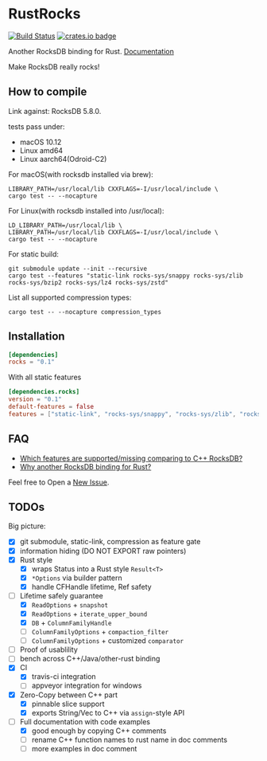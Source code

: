 # RustRocks

[![Build Status](https://travis-ci.org/bh1xuw/rust-rocks.svg?branch=master)](https://travis-ci.org/bh1xuw/rust-rocks)
[![crates.io badge](https://img.shields.io/crates/v/rocks.svg)](https://crates.io/crates/rocks)

Another RocksDB binding for Rust. [Documentation](https://docs.rs/rocks/)

Make RocksDB really rocks!

## How to compile

Link against: RocksDB 5.8.0.

tests pass under:

- macOS 10.12
- Linux amd64
- Linux aarch64(Odroid-C2)

For macOS(with rocksdb installed via brew):

    LIBRARY_PATH=/usr/local/lib CXXFLAGS=-I/usr/local/include \
    cargo test -- --nocapture

For Linux(with rocksdb installed into /usr/local):

    LD_LIBRARY_PATH=/usr/local/lib \
    LIBRARY_PATH=/usr/local/lib CXXFLAGS=-I/usr/local/include \
    cargo test -- --nocapture

For static build:

    git submodule update --init --recursive
    cargo test --features "static-link rocks-sys/snappy rocks-sys/zlib rocks-sys/bzip2 rocks-sys/lz4 rocks-sys/zstd"

List all supported compression types:

    cargo test -- --nocapture compression_types

## Installation

```toml
[dependencies]
rocks = "0.1"
```

With all static features

```toml
[dependencies.rocks]
version = "0.1"
default-features = false
features = ["static-link", "rocks-sys/snappy", "rocks-sys/zlib", "rocks-sys/bzip2", "rocks-sys/lz4", "rocks-sys/zstd"]
```

## FAQ

- [Which features are supported/missing comparing to C++ RocksDB?](https://github.com/bh1xuw/rust-rocks/issues/1)
- [Why another RocksDB binding for Rust?](https://github.com/bh1xuw/rust-rocks/issues/2)

Feel free to Open a [New Issue](https://github.com/bh1xuw/rust-rocks/issues/new).

## TODOs

Big picture:

- [x] git submodule, static-link, compression as feature gate
- [x] information hiding (DO NOT EXPORT raw pointers)
- [x] Rust style
  - [x] wraps Status into a Rust style ``Result<T>``
  - [x] ``*Options`` via builder pattern
  - [x] handle CFHandle lifetime, Ref safety
- [ ] Lifetime safely guarantee
  - [x] `ReadOptions` + `snapshot`
  - [x] `ReadOptions` + `iterate_upper_bound`
  - [x] `DB` + `ColumnFamilyHandle`
  - [ ] `ColumnFamilyOptions` + `compaction_filter`
  - [ ] `ColumnFamilyOptions` + customized `comparator`
- [ ] Proof of usablility
- [ ] bench across C++/Java/other-rust binding
- [x] CI
  - [x] travis-ci integration
  - [ ] appveyor integration for windows
- [x] Zero-Copy between C++ part
  - [x] pinnable slice support
  - [x] exports String/Vec<u8> to C++ via `assign`-style API
- [ ] Full documentation with code examples
  - [x] good enough by copying C++ comments
  - [ ] rename C++ function names to rust name in doc comments
  - [ ] more examples in doc comment
